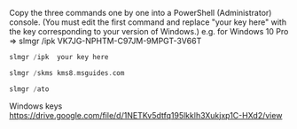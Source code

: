


Copy the three commands one by one into a PowerShell (Administrator) console. (You must edit the first command and replace "your key here" with the key corresponding to your version of Windows.) 
e.g.  for Windows 10 Pro  =>  slmgr /ipk  VK7JG-NPHTM-C97JM-9MPGT-3V66T


```c++
slmgr /ipk  your key here
```
```c++
slmgr /skms kms8.msguides.com
```
```c++
slmgr /ato
```

Windows keys
https://drive.google.com/file/d/1NETKv5dtfq195lkklh3Xukjxp1C-HXd2/view
